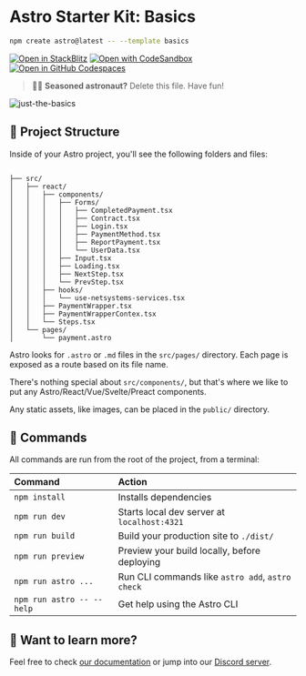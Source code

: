 # Astro Starter Kit: Basics

```sh
npm create astro@latest -- --template basics
```

[![Open in StackBlitz](https://developer.stackblitz.com/img/open_in_stackblitz.svg)](https://stackblitz.com/github/withastro/astro/tree/latest/examples/basics)
[![Open with CodeSandbox](https://assets.codesandbox.io/github/button-edit-lime.svg)](https://codesandbox.io/p/sandbox/github/withastro/astro/tree/latest/examples/basics)
[![Open in GitHub Codespaces](https://github.com/codespaces/badge.svg)](https://codespaces.new/withastro/astro?devcontainer_path=.devcontainer/basics/devcontainer.json)

> 🧑‍🚀 **Seasoned astronaut?** Delete this file. Have fun!

![just-the-basics](https://github.com/withastro/astro/assets/2244813/a0a5533c-a856-4198-8470-2d67b1d7c554)

## 🚀 Project Structure

Inside of your Astro project, you'll see the following folders and files:


```text

├── src/
│   ├── react/
│   │   ├── components/
│   │   │   ├── Forms/
│   │   │   │   ├── CompletedPayment.tsx
│   │   │   │   ├── Contract.tsx
│   │   │   │   ├── Login.tsx
│   │   │   │   ├── PaymentMethod.tsx
│   │   │   │   ├── ReportPayment.tsx                
│   │   │   │   └── UserData.tsx
│   │   │   ├── Input.tsx
│   │   │   ├── Loading.tsx
│   │   │   ├── NextStep.tsx
│   │   │   └── PrevStep.tsx
│   │   ├── hooks/
│   │   │   └── use-netsystems-services.tsx
│   │   ├── PaymentWrapper.tsx
│   │   ├── PaymentWrapperContex.tsx
│   │   └── Steps.tsx
│   └── pages/
│       └── payment.astro

```


Astro looks for `.astro` or `.md` files in the `src/pages/` directory. Each page is exposed as a route based on its file name.

There's nothing special about `src/components/`, but that's where we like to put any Astro/React/Vue/Svelte/Preact components.

Any static assets, like images, can be placed in the `public/` directory.

## 🧞 Commands

All commands are run from the root of the project, from a terminal:

| Command                   | Action                                           |
| :------------------------ | :----------------------------------------------- |
| `npm install`             | Installs dependencies                            |
| `npm run dev`             | Starts local dev server at `localhost:4321`      |
| `npm run build`           | Build your production site to `./dist/`          |
| `npm run preview`         | Preview your build locally, before deploying     |
| `npm run astro ...`       | Run CLI commands like `astro add`, `astro check` |
| `npm run astro -- --help` | Get help using the Astro CLI                     |

## 👀 Want to learn more?

Feel free to check [our documentation](https://docs.astro.build) or jump into our [Discord server](https://astro.build/chat).
